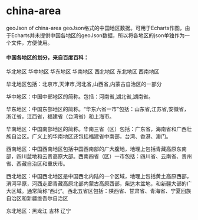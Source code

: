 # china-area
geoJson of china-area
geoJson格式的中国地区数据。可用于Echarts作图，由于Echarts并未提供中国各地区的geoJson数据，所以将各地区的json单独作为一个文件，方便使用。

#### 中国各地区的划分，来自百度百科：
华北地区 华中地区 华东地区 华南地区 西北地区 东北地区 西南地区

华北地区包括：北京市,天津市,河北省,山西省,内蒙古自治区的一部分

华中地区：中国中部地区的简称。包括：河南省,湖北省,湖南省。

华东地区：中国东部地区的简称。“华东六省一市”包括：山东省,江苏省,安徽省，浙江省，江西省，福建省（台湾省）和上海市。

华南地区：中国南部地区的简称。华南三省（区）包括：广东省，海南省和广西壮族自治区。广义上的华南地区还包括福建省中南部，台湾、香港、澳门。

西南地区：中国西南地区包括中国西南部的广大腹地，地理上包括青藏高原东南部，四川盆地和云贵高原大部。西南四省（区）一市包括：四川省、云南省、贵州省、西藏自治区和重庆市。

西北地区：中国西北地区是中国西北内陆的一个区域，地理上包括黄土高原西部，渭河平原，河西走廊青藏高原北部内蒙古高原西部，柴达木盆地，和新疆大部的广大区域。通常简称“西北”。西北五省区包括：陕西省、甘肃省、青海省、宁夏回族自治区和新疆维吾尔自治区

东北地区：黑龙江 吉林 辽宁
